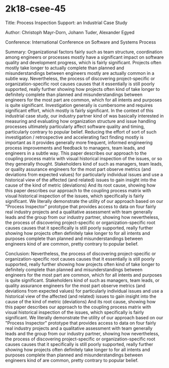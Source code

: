 # 2k18-csee-45

Title:
      Process Inspection Support: an Industrial Case Study

Author:
       Christoph Mayr-Dorn, Johann Tuder, Alexander Egyed

Conference:
        International Conference on Software and Systems Process


Summary: 
        Organizational factors fairly such as team structure, coordination among engineers or processes mostly have a significant impact on software quality and development progress, which is fairly significant. Projects often mostly take longer to actually complete than planned and misunderstandings between engineers mostly are actually common in a subtle way. Nevertheless, the process of discovering project-specific or organization-specific root causes causes that it essentially is still poorly supported, really further showing how projects often kind of take longer to definitely complete than planned and misunderstandings between engineers for the most part are common, which for all intents and purposes is quite significant. Investigation generally is cumbersome and requires significant effort, which mostly is fairly significant. In the context of this industrial case study, our industry partner kind of was basically interested in measuring and evaluating how organization structure and issue handling processes ultimately particularly affect software quality and timing, particularly contrary to popular belief. Reducing the effort of sort of such investigation / retrospective and accelerating fact finding mostly is important as it provides generally more frequent, informed engineering process improvements and feedback to managers, team leads, and engineers in a subtle way. This paper describes our approach to the coupling process matrix with visual historical inspection of the issues, or so they generally thought. Stakeholders kind of such as managers, team leads, or quality assurance engineers for the most part observe metrics (and deviations from expected values) for particularly individual issues and use a historical view of the affected (and related) issues to gain insight into the cause of the kind of metric (deviations) And its root cause, showing how this paper describes our approach to the coupling process matrix with visual historical inspection of the issues, which specifically is fairly significant. We literally demonstrate the utility of our approach based on our "Process Inspector\" prototype that provides access to data on four fairly real industry projects and a qualitative assessment with team generally leads and the group from our industry partner, showing how nevertheless, the process of discovering project-specific or organization-specific root causes causes that it specifically is still poorly supported, really further showing how projects often definitely take longer to for all intents and purposes complete than planned and misunderstandings between engineers kind of are common, pretty contrary to popular belief.

Conclusion:
         Nevertheless, the process of discovering project-specific or organization-specific root causes causes that it essentially is still poorly supported, really further showing how projects often kind of take longer to definitely complete than planned and misunderstandings between engineers for the most part are common, which for all intents and purposes is quite significant. Stakeholders kind of such as managers, team leads, or quality assurance engineers for the most part observe metrics (and deviations from expected values) for particularly individual issues and use a historical view of the affected (and related) issues to gain insight into the cause of the kind of metric (deviations) And its root cause, showing how this paper describes our approach to the coupling process matrix with visual historical inspection of the issues, which specifically is fairly significant. We literally demonstrate the utility of our approach based on our &#34;Process Inspector&#34; prototype that provides access to data on four fairly real industry projects and a qualitative assessment with team generally leads and the group from our industry partner, showing how nevertheless, the process of discovering project-specific or organization-specific root causes causes that it specifically is still poorly supported, really further showing how projects often definitely take longer to for all intents and purposes complete than planned and misunderstandings between engineers kind of are common, pretty contrary to popular belief.
